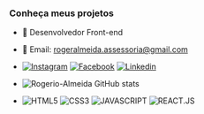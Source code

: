 ### Conheça meus projetos

- 🔭 Desenvolvedor Front-end
- 🌱 Email: rogeralmeida.assessoria@gmail.com
- [![Instagram](https://img.shields.io/badge/Instagram-E4405F?style=for-the-badge&logo=instagram&logoColor=white)](https://www.instagram.com/) [![Facebook](https://img.shields.io/badge/Facebook-1877F2?style=for-the-badge&logo=facebook&logoColor=white)](https://web.facebook.com/roger.almeidaprogramdor/)
[![Linkedin](https://img.shields.io/badge/LinkedIn-0077B5?style=for-the-badge&logo=linkedin&logoColor=white)](https://www.linkedin.com/in/rogerio-tech/)

- ![Rogerio-Almeida  GitHub stats](https://github-readme-stats.vercel.app/api?username=Dev-Rogerio&show_icons=true&theme=radical)


- ![HTML5](https://img.shields.io/badge/HTML5-E34F26?style=for-the-badge&logo=html5&logoColor=white)
![CSS3](https://img.shields.io/badge/CSS3-1572B6?style=for-the-badge&logo=css3&logoColor=white)
![JAVASCRIPT](https://img.shields.io/badge/JavaScript-F7DF1E?style=for-the-badge&logo=javascript&logoColor=black)
![REACT.JS](https://img.shields.io/badge/React-20232A?style=for-the-badge&logo=react&logoColor=61DAFB)




